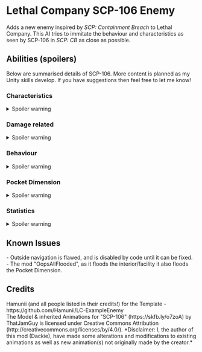 # Lethal Company SCP-106 Enemy
Adds a new enemy inspired by *SCP: Containment Breach* to Lethal Company. This AI tries to immitate the behaviour and characteristics as seen by SCP-106 in *SCP: CB* as close as possible.

## Abilities (spoilers)
<p>Below are summarised details of SCP-106. More content is planned as my Unity skills develop. If you have suggestions then feel free to let me know!</p>

### Characteristics
<details>
  <summary>Spoiler warning</summary>
    <p>- Unkillable.<br>
    - Sadistic property, chance for non-instakillable interactions.<br>
    - Has the Pocket Dimension.
    </p>
</details>

### Damage related
<details>
  <summary>Spoiler warning</summary>
  <p>- Grabs & Kill players he comes in contact with.<br>
  - Player can be saved if SCP is stunned.<br>
  - Has a chance to push players, damaging them slightly.<br>
  - Has a chance to send players to the Pocket Dimension.
  </p>
</details>

### Behaviour
<details>
  <summary>Spoiler warning</summary>
  <p>- Detects noise, and will investigate source of noise.<br>
  - Emerges from behind the loneliest player if he hasn't seen someone for a certain amount of time.<br>
  - Entry & Exit for emerge leaves behind a pool of corrosion (more planned)<br>
  - Chance for "Fast Emerge" if currently hunted player runs away.<br>
  - Sneaks up to hunted player if target hasn't seen him. (Quieter steps, no music - no warning of his approach!)
  </p>
</details>

### Pocket Dimension
<details>
<summary>Spoiler warning</summary>
<p>
- Has the Main Room, Corridor, and Throne Room (more planned).<br>
- Players entering & escaping leave behind a pool of corrosion (more planned).<br>
- Main Room and Corridor has chances for Death, Escape, and Retry.<br>
- Escape from Pocket Dimension has a chance of reappearing where they entered, or in a random location inside the facility.
</p>
</details>

### Statistics
<details>
<summary>Spoiler warning</summary>
<p>
- Around 6 more or less unique ways of being killed (more planned).<br>
- Around 4 unique player-related behaviours (more planned).<br>
- Varied pool of sounds used for different interactions (Killing, Hunting, Spotted, Pocket Dimension related, ...)
</p>
</details>

## Known Issues
<p>
- Outside navigation is flawed, and is disabled by code until it can be fixed.<br>
- The mod "OopsAllFlooded", as it floods the interior/facility it also floods the Pocket Dimension.
</p>

## Credits
<p>Hamunii (and all people listed in their credits!) for the Template - https://github.com/Hamunii/LC-ExampleEnemy<br>
The Model & inherited Animations for "SCP-106" (https://skfb.ly/o7zoA) by ThatJamGuy is licensed under Creative Commons Attribution (http://creativecommons.org/licenses/by/4.0/). *Disclaimer: I, the author of this mod (Dackie), have made some alterations and modifications to existing animations as well as new animation(s) not originally made by the creator.*
</p>